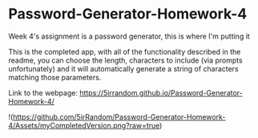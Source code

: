 # Password-Generator-Homework-4
Week 4's assignment is a password generator, this is where I'm putting it

This is the completed app, with all of the functionality described in the readme, you can choose the length, characters to include (via prompts unfortunately) and it will automatically generate a string of characters matching those parameters.

Link to the webpage: https://5irrandom.github.io/Password-Generator-Homework-4/

!(https://github.com/5irRandom/Password-Generator-Homework-4/Assets/myCompletedVersion.png?raw=true)
